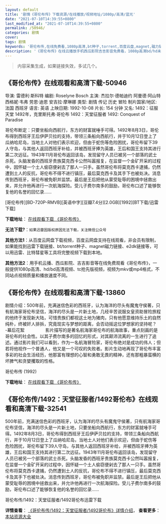 ```yaml
---
layout: default
title: '剧情《哥伦布传》下载资源/在线播放/视频地址/1080p/高清/蓝光'
date: "2021-07-10T14:39:55+0800"
last_modified_at: "2021-07-10T14:39:55+0800"
permalink: /50946/
categories: 剧情
cover:
tags: 剧情
keywords: '哥伦布传,在线免费看,1080p高清,bt种子,torrent,百度云盘,magnet,磁力链,迅雷下载资源'
description: '《哥伦布传》在线云播放手机西瓜影院吉吉影音免费看，1080p高清bd/hd未删减完整版和tc抢先枪版，mkv/mp4格式，附带bt/torrent种子、magnet/磁力链、百度云盘、网盘资源迅雷下载链接'
---
```


>内容采集生成，如果链接失效，多试几个。


## 《哥伦布传》在线观看和高清下载-50946

导演: 雷德利·斯科特 编剧: Roselyne Bosch 主演: 杰拉尔·德帕迪约 阿曼德·阿山特 西格妮·韦弗 劳恩·迪恩 安吉拉·摩琳娜 类型: 剧情 传记 历史 冒险 制片国家/地区: 法国 西班牙 语言: 英语 上映日期: 1992-10-08 片长: 154 分钟 又名: 1492：征服天堂 1492年，克里斯托弗·哥伦布 1492：天堂征服者 1492: Conquest of Paradise

哥伦布断定：只要坐船向西航行，东方的财富就唾手可得。1492年8月3日，哥伦布得到西班牙王后伊萨贝拉的支持，带领三条船向西航行，并于10月12日登上了瓜纳哈尼岛，当地土人对他们表示欢迎，但由于蛇伤等危险困扰，哥伦布留下39人守岛，与其他人返回西班牙补给，并被西班牙捧为英雄，王后和国王支持其进行第二次远征。1943年11月哥伦布返回该岛，发现留守人员已被另一个部落的武士杀死。头脑发昏的西班牙贵族莫克西卡公然叫嚣报复，在监督一个金矿开采的过程中，因怀疑一个土人偷窃便剁去了那人一只手。虽然哥伦布将莫克西卡逮捕，仍然遭到土人的反抗，哥伦布不得不进行镇压，最后莫克西卡及其手下也被处决。消息传到西班牙，哥伦布被免职并监禁。最后是王后把他从蒙受耻辱的困境中拯救出来，并允许他再进行一次航海探险。受儿子费尔南多的鼓励，哥伦布口述了能够恢复他的名誉的回忆录……


[哥伦布传][BD-720P-RMVB][英语中字][豆瓣7.4分][2.0GB][1992][BT下载/迅雷下载]

**下载地址**： [在线观看下载 《哥伦布传》](https://www.btdx8.com/torrent/1492_conquest_of_paradise_1992.html) 


**无法下载?**：`如果迅雷因版权原因无法下载，关注微信公众号 `

**其他方法1**：从百度云网盘下载视频，百度云网盘支持在线观看，非会员有限制，如果能找到迅雷下载链接、bt/torrent种子、magnet磁力链接、e2dk链接等，可以用迅雷、比特彗星等工具将完整视频下载到本地。

**其他方法2**：用手机云播、西瓜影院、吉吉影音等在线免费观看《哥伦布传》，一般提供1080p高清、hd/bd高清视频、tc抢先版视频，视频为mkv或mp4格式，不同站点视频质量和播放速度不同。


## 《哥伦布传》在线观看和高清下载-13860

剧情介绍：500年前，充满迷信色彩的西班牙，认为海洋的尽头有魔鬼守侯著，只有航海家哥伦布坚信，海洋的尽头是一片新土地，几经辛苦说服女皇资助冒险旅程的他终于发现新大陆，可惜贵族们都视这土地为猪肉，只有他愿意维持乐土的自然纯朴，终被奸人排拆，究竟现实与梦想的距离，会否动摇这位梦想家的坚持呢？  　　 　　-幕后花絮  　　 　　影片描写的是著名航海家哥伦布的航海故事，重点刻画的是哥伦布的社会性。以其子费尔南多的回忆的形式，对其颠沛流离的一生进行了追述。通过影片我们可以看到，作为一名航海冒险家，哥伦布绝对是成功的伟人；但若将他视作一个普通人，他又是一个可叹的失败者。影片生动地再现了哥伦布丰富多彩的社会生活经历，他那富有理想的心智和勇敢无畏的精神，还有那粗暴蛮横的坏脾气和贪婪攫取的性格。


哥伦布传 (1992)

**下载地址**： [在线观看下载 《哥伦布传》](https://www.btbtdy.me/btdy/dy5564.html) 


## 《哥伦布传/1492：天堂征服者/1492哥伦布》在线观看和高清下载-32541

500年前，充满迷信色彩的西班牙，认为海洋的尽头有魔鬼守侯著，只有航海家哥伦布坚信，海洋的尽头是一片新土地，只要坐船向西航行，东方的财富就唾手可得。1492年8月3日，哥伦布得到西班牙王后伊萨贝拉的支持，带领三条船向西航行，并于10月12日登上了瓜纳哈尼岛，当地土人对他们表示欢迎，但由于蛇伤等危险困扰，哥伦布留下39人守岛，与其他人返回西班牙补给，并被西班牙捧为英雄，王后和国王支持其进行第二次远征。1943年11月哥伦布返回该岛，发现留守人员已被另一个部落的武士杀死。头脑发昏的西班牙贵族莫克西卡公然叫嚣报复，在监督一个金矿开采的过程中，因怀疑一个土人偷窃便剁去了那人一只手。虽然哥伦布将莫克西卡逮捕，仍然遭到土人的反抗，哥伦布不得不进行镇压，最后莫克西卡及其手下也被处决。消息传到西班牙，哥伦布被免职并监禁。最后是王后把他从蒙受耻辱的困境中拯救出来，并允许他再进行一次航海探险。受儿子费尔南多的鼓励，哥伦布口述了能够恢复他的名誉的回忆录……


哥伦布传/1492：天堂征服者/1492哥伦布迅雷下载

**详情查看**： [《哥伦布传/1492：天堂征服者/1492哥伦布》详情介绍](/movie/32541/)， **查看更多**：[本站资源大全](/movie/t/all/)


